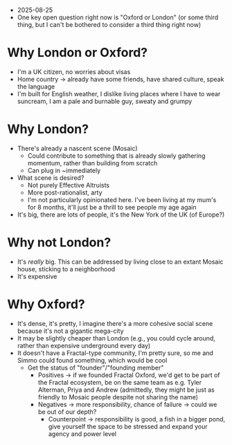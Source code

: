 - 2025-08-25 
- One key open question right now is "Oxford or London" (or some third thing, but I can't be bothered to consider a third thing right now)
# Why London or Oxford?
- I'm a UK citizen, no worries about visas
- Home country → already have some friends, have shared culture, speak the language
- I'm built for English weather, I dislike living places where I have to wear suncream, I am a pale and burnable guy, sweaty and grumpy
# Why London?
- There's already a nascent scene (Mosaic)
	- Could contribute to something that is already slowly gathering momentum, rather than building from scratch
	- Can plug in ~immediately
- What scene is desired?
	- Not purely Effective Altruists
	- More post-rationalist, arty
	- I'm not particularly opinionated here. I've been living at my mum's for 8 months, it'll just be a thrill to see people my age again
- It's big, there are lots of people, it's the New York of the UK (of Europe?)
# Why not London?
- It's *really* big. This can be addressed by living close to an extant Mosaic house, sticking to a neighborhood
- It's expensive
# Why Oxford?
- It's dense, it's pretty, I imagine there's a more cohesive social scene because it's not a gigantic mega-city
- It may be slightly cheaper than London (e.g., you could cycle around, rather than expensive underground every day)
- It doesn't have a Fractal-type community, I'm pretty sure, so me and Simmo could found something, which would be cool 
	- Get the status of "founder"/"founding member"
		- Positives → if we founded Fractal Oxford, we'd get to be part of the Fractal ecosystem, be on the same team as e.g. Tyler Alterman, Priya and Andrew (admittedly, they might be just as friendly to Mosaic people despite not sharing the name)
		- Negatives → more responsibility, chance of failure → could we be out of our depth? 
			- Counterpoint → responsibility is good, a fish in a bigger pond, give yourself the space to be stressed and expand your agency and power level